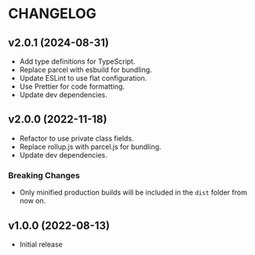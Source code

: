 # CHANGELOG

## v2.0.1 (2024-08-31)

- Add type definitions for TypeScript.
- Replace parcel with esbuild for bundling.
- Update ESLint to use flat configuration.
- Use Prettier for code formatting.
- Update dev dependencies.

## v2.0.0 (2022-11-18)

- Refactor to use private class fields.
- Replace rollup.js with parcel.js for bundling.
- Update dev dependencies.

### Breaking Changes

- Only minified production builds will be included in the `dist` folder from now on.

## v1.0.0 (2022-08-13)

- Initial release
